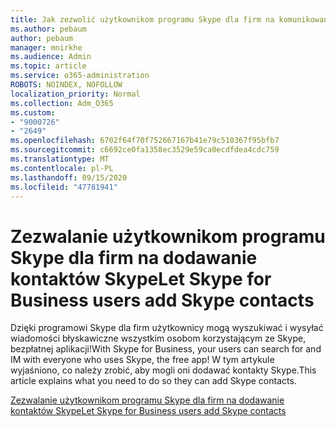 ```yaml
---
title: Jak zezwolić użytkownikom programu Skype dla firm na komunikowanie się z użytkownikami programu Skype
ms.author: pebaum
author: pebaum
manager: mnirkhe
ms.audience: Admin
ms.topic: article
ms.service: o365-administration
ROBOTS: NOINDEX, NOFOLLOW
localization_priority: Normal
ms.collection: Adm_O365
ms.custom:
- "9000726"
- "2649"
ms.openlocfilehash: 6702f64f70f752667167b41e79c510367f95bfb7
ms.sourcegitcommit: c6692ce0fa1358ec3529e59ca0ecdfdea4cdc759
ms.translationtype: MT
ms.contentlocale: pl-PL
ms.lasthandoff: 09/15/2020
ms.locfileid: "47781941"
---
```

# <a name="let-skype-for-business-users-add-skype-contacts"></a><span data-ttu-id="efc82-102">Zezwalanie użytkownikom programu Skype dla firm na dodawanie kontaktów Skype</span><span class="sxs-lookup"><span data-stu-id="efc82-102">Let Skype for Business users add Skype contacts</span></span>

<span data-ttu-id="efc82-103">Dzięki programowi Skype dla firm użytkownicy mogą wyszukiwać i wysyłać wiadomości błyskawiczne wszystkim osobom korzystającym ze Skype, bezpłatnej aplikacji!</span><span class="sxs-lookup"><span data-stu-id="efc82-103">With Skype for Business, your users can search for and IM with everyone who uses Skype, the free app!</span></span> <span data-ttu-id="efc82-104">W tym artykule wyjaśniono, co należy zrobić, aby mogli oni dodawać kontakty Skype.</span><span class="sxs-lookup"><span data-stu-id="efc82-104">This article explains what you need to do so they can add Skype contacts.</span></span>

[<span data-ttu-id="efc82-105">Zezwalanie użytkownikom programu Skype dla firm na dodawanie kontaktów Skype</span><span class="sxs-lookup"><span data-stu-id="efc82-105">Let Skype for Business users add Skype contacts</span></span>](https://docs.microsoft.com/skypeforbusiness/set-up-skype-for-business-online/let-skype-for-business-users-add-skype-contacts)